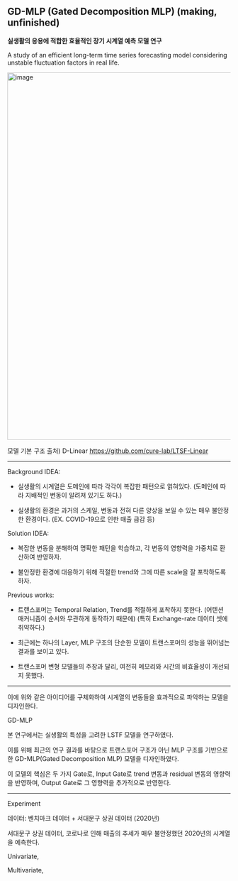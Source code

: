 ## GD-MLP (Gated Decomposition MLP) (making, unfinished)

<b>실생활의 응용에 적합한 효율적인 장기 시계열 예측 모델 연구</b>

A study of an efficient long-term time series forecasting model considering unstable fluctuation factors in real life.

<img width="828" alt="image" src="https://github.com/Reign2121/GD-MLP/assets/121419113/f25be193-601c-4d2f-b014-2e6625b5d907">


모델 기본 구조 출처) D-Linear https://github.com/cure-lab/LTSF-Linear


_______________________

Background IDEA:

- 실생활의 시계열은 도메인에 따라 각각이 복잡한 패턴으로 얽혀있다. (도메인에 따라 지배적인 변동이 알려져 있기도 하다.)

- 실생활의 환경은 과거의 스케일, 변동과 전혀 다른 양상을 보일 수 있는 매우 불안정한 환경이다. (EX. COVID-19으로 인한 매출 급감 등)


Solution IDEA: 

- 복잡한 변동을 분해하여 명확한 패턴을 학습하고, 각 변동의 영향력을 가중치로 환산하여 반영하자.

- 불안정한 환경에 대응하기 위해 적절한 trend와 그에 따른 scale을 잘 포착하도록 하자.


Previous works:

- 트랜스포머는 Temporal Relation, Trend를 적절하게 포착하지 못한다. (어텐션 매커니즘이 순서와 무관하게 동작하기 때문에) (특히 Exchange-rate 데이터 셋에 취약하다.)

- 최근에는 하나의 Layer, MLP 구조의 단순한 모델이 트랜스포머의 성능을 뛰어넘는 결과를 보이고 있다.

- 트랜스포머 변형 모델들의 주장과 달리, 여전히 메모리와 시간의 비효율성이 개선되지 못했다.

_______________________

이에 위와 같은 아이디어를 구체화하여 시계열의 변동들을 효과적으로 파악하는 모델을 디자인한다. 

GD-MLP

본 연구에서는 실생활의 특성을 고려한 LSTF 모델을 연구하였다.

이를 위해 최근의 연구 결과를 바탕으로 트랜스포머 구조가 아닌 MLP 구조를 기반으로 한 GD-MLP(Gated Decomposition MLP) 모델을 디자인하였다. 

이 모델의 핵심은 두 가지 Gate로, 
Input Gate로 trend 변동과 residual 변동의 영향력을 반영하며, Output Gate로 그 영향력을 추가적으로 반영한다. 

________________________

Experiment

데이터: 벤치마크 데이터 + 서대문구 상권 데이터 (2020년)

서대문구 상권 데이터, 코로나로 인해 매출의 추세가 매우 불안정했던 2020년의 시계열을 예측한다.

Univariate,

Multivariate,
